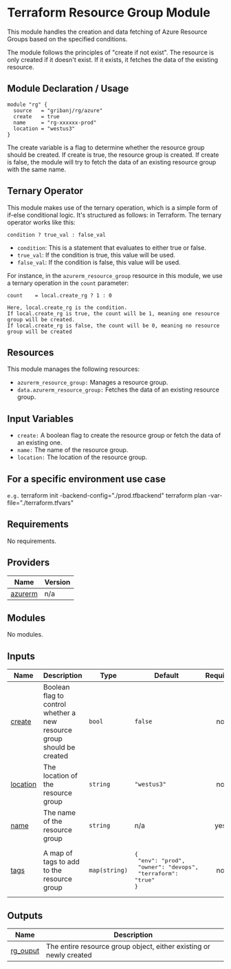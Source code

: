 # Terraform Resource Group Module

This module handles the creation and data fetching of Azure Resource Groups based on the specified conditions.

The module follows the principles of "create if not exist". The resource is only created if it doesn't exist. If it exists, it fetches the data of the existing resource.

## Module Declaration / Usage

```hcl
module "rg" {
  source   = "gribanj/rg/azure"
  create   = true
  name     = "rg-xxxxxx-prod"
  location = "westus3"
}
```

The create variable is a flag to determine whether the resource group should be created. If create is true, the resource group is created. If create is false, the module will try to fetch the data of an existing resource group with the same name.

## Ternary Operator

This module makes use of the ternary operation, which is a simple form of if-else conditional logic. It's structured as follows: in Terraform. The ternary operator works like this:

`condition ? true_val : false_val`

- `condition`: This is a statement that evaluates to either true or false.
- `true_val`: If the condition is true, this value will be used.
- `false_val`: If the condition is false, this value will be used.

For instance, in the `azurerm_resource_group` resource in this module, we use a ternary operation in the `count` parameter:

```hcl
count    = local.create_rg ? 1 : 0

Here, local.create_rg is the condition.
If local.create_rg is true, the count will be 1, meaning one resource group will be created.
If local.create_rg is false, the count will be 0, meaning no resource group will be created
```

## Resources

This module manages the following resources:

- `azurerm_resource_group:` Manages a resource group.
- `data.azurerm_resource_group:` Fetches the data of an existing resource group.

## Input Variables

- `create:` A boolean flag to create the resource group or fetch the data of an existing one.
- `name:` The name of the resource group.
- `location:` The location of the resource group.

## For a specific environment use case

`e.g.`
terraform init -backend-config="./prod.tfbackend"
terraform plan -var-file="./terraform.tfvars"

<!-- BEGIN_TF_DOCS -->

## Requirements

No requirements.

## Providers

| Name                                                         | Version |
| ------------------------------------------------------------ | ------- |
| <a name="provider_azurerm"></a> [azurerm](#provider_azurerm) | n/a     |

## Modules

No modules.

## Inputs

| Name                                                      | Description                                                            | Type          | Default                                                                             | Required |
| --------------------------------------------------------- | ---------------------------------------------------------------------- | ------------- | ----------------------------------------------------------------------------------- | :------: |
| <a name="input_create"></a> [create](#input_create)       | Boolean flag to control whether a new resource group should be created | `bool`        | `false`                                                                             |    no    |
| <a name="input_location"></a> [location](#input_location) | The location of the resource group                                     | `string`      | `"westus3"`                                                                         |    no    |
| <a name="input_name"></a> [name](#input_name)             | The name of the resource group                                         | `string`      | n/a                                                                                 |   yes    |
| <a name="input_tags"></a> [tags](#input_tags)             | A map of tags to add to the resource group                             | `map(string)` | <pre>{<br> "env": "prod",<br> "owner": "devops",<br> "terraform": "true"<br>}</pre> |    no    |

## Outputs

| Name                                                        | Description                                                        |
| ----------------------------------------------------------- | ------------------------------------------------------------------ |
| <a name="output_rg_ouput"></a> [rg_ouput](#output_rg_ouput) | The entire resource group object, either existing or newly created |

<!-- END_TF_DOCS -->
